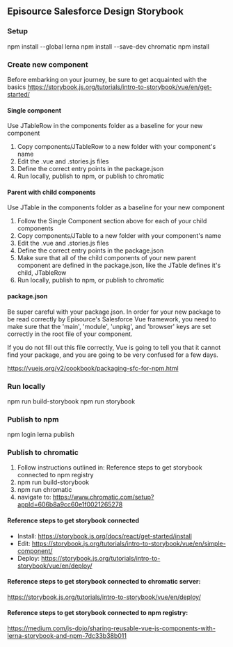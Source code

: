 ## Episource Salesforce Design Storybook
### Setup
npm install --global lerna
npm install --save-dev chromatic
npm install

### Create new component
Before embarking on your journey, be sure to get acquainted with the basics
https://storybook.js.org/tutorials/intro-to-storybook/vue/en/get-started/

#### Single component
Use JTableRow in the components folder as a baseline for your new component
1) Copy components/JTableRow to a new folder with your component's name
2) Edit the .vue and .stories.js files
3) Define the correct entry points in the package.json
4) Run locally, publish to npm, or publish to chromatic

#### Parent with child components
Use JTable in the components folder as a baseline for your new component
1) Follow the Single Component section above for each of your child components
2) Copy components/JTable to a new folder with your component's name
3) Edit the .vue and .stories.js files
4) Define the correct entry points in the package.json
5) Make sure that all of the child components of your new parent component are defined in the package.json, like the JTable defines it's child, JTableRow
6) Run locally, publish to npm, or publish to chromatic

#### package.json
Be super careful with your package.json. In order for your new package to be read correctly by Episource's Salesforce Vue framework, you need to make sure that the 'main', 'module', 'unpkg', and 'browser' keys are set correctly in the root file of your component.

If you do not fill out this file correctly, Vue is going to tell you that it cannot find your package, and you are going to be very confused for a few days.

https://vuejs.org/v2/cookbook/packaging-sfc-for-npm.html

### Run locally
npm run build-storybook
npm run storybook

### Publish to npm
npm login
lerna publish

### Publish to chromatic
1) Follow instructions outlined in: Reference steps to get storybook connected to npm registry
2) npm run build-storybook
3) npm run chromatic
4) navigate to: https://www.chromatic.com/setup?appId=606b8a9cc60e1f0021265278

#### Reference steps to get storybook connected
* Install: https://storybook.js.org/docs/react/get-started/install
* Edit: https://storybook.js.org/tutorials/intro-to-storybook/vue/en/simple-component/
* Deploy: https://storybook.js.org/tutorials/intro-to-storybook/vue/en/deploy/

#### Reference steps to get storybook connected to chromatic server:
https://storybook.js.org/tutorials/intro-to-storybook/vue/en/deploy/

#### Reference steps to get storybook connected to npm registry:
https://medium.com/js-dojo/sharing-reusable-vue-js-components-with-lerna-storybook-and-npm-7dc33b38b011